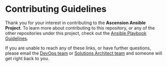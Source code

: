 # Contributing Guidelines
Thank you for your interest in contributing to the **Ascension Ansible Project**.  To learn more about contributing to this repository, or any of the other repositories under this project, check out the [Ansible Playbook Guidelines][ansible-guidelines].

If you are unable to reach any of these links, or have further questions, please email the [DevOps team][devops-email] or [Solutions Architect team][sol-arch-email] and someone will get right back to you.


<!-- References -->
[ansible-guidelines]: https://docs.ansible.com/ansible/latest/playbook_guide/index.html
[devops-email]: mailto:asctech-dl-devops-engineers@ascension.org
[sol-arch-email]: mailto:SolutionsArchitectureIaaSTeam@ascension.org